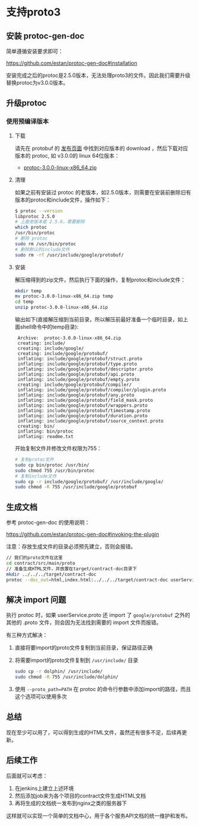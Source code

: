 # 支持proto3

## 安装 protoc-gen-doc

简单遵循安装要求即可：

https://github.com/estan/protoc-gen-doc#installation

安装完成之后的protoc是2.5.0版本，无法处理proto3的文件。因此我们需要升级替换protoc为v3.0.0版本。

## 升级protoc

### 使用预编译版本

1. 下载

    请先在 protobuf 的 [发布页面](https://github.com/google/protobuf/releases) 中找到对应版本的 download ，然后下载对应版本的 protoc, 如 v3.0.0的 linux 64位版本：

    - [protoc-3.0.0-linux-x86_64.zip](https://github.com/google/protobuf/releases/download/v3.0.0/protoc-3.0.0-linux-x86_64.zip)

2. 清理

	如果之前有安装过 protoc 的老版本，如2.5.0版本，则需要在安装前删除旧有版本的protoc和include文件，操作如下：

    ```bash
	$ protoc --version
    libprotoc 2.5.0
    # 上面老版本是 2.5.0，需要删除
    which protoc
	/usr/bin/protoc
    # 删除 protoc
    sudo rm /usr/bin/protoc
    # 删除默认的include文件
    sudo rm -rf /usr/include/google/protobuf/
    ```

3. 安装

	解压缩得到的zip文件，然后执行下面的操作，复制protoc和include文件：

    ```bash
    mkdir temp
    mv protoc-3.0.0-linux-x86_64.zip temp
    cd temp
	unzip protoc-3.0.0-linux-x86_64.zip
    ```

    输出如下(直接解压缩到当前目录，所以解压前最好准备一个临时目录，如上面shell命令中的temp目录):

        Archive:  protoc-3.0.0-linux-x86_64.zip
        creating: include/
        creating: include/google/
        creating: include/google/protobuf/
        inflating: include/google/protobuf/struct.proto
        inflating: include/google/protobuf/type.proto
        inflating: include/google/protobuf/descriptor.proto
        inflating: include/google/protobuf/api.proto
        inflating: include/google/protobuf/empty.proto
        creating: include/google/protobuf/compiler/
        inflating: include/google/protobuf/compiler/plugin.proto
        inflating: include/google/protobuf/any.proto
        inflating: include/google/protobuf/field_mask.proto
        inflating: include/google/protobuf/wrappers.proto
        inflating: include/google/protobuf/timestamp.proto
        inflating: include/google/protobuf/duration.proto
        inflating: include/google/protobuf/source_context.proto
        creating: bin/
        inflating: bin/protoc
        inflating: readme.txt

	开始复制文件并修改文件权限为755：

    ```bash
    # 复制protoc文件
    sudo cp bin/protoc /usr/bin/
    sudo chmod 755 /usr/bin/protoc
    # 复制include文件
    sudo cp -r include/google/protobuf/ /usr/include/google/
    sudo chmod -R 755 /usr/include/google/protobuf
    ```

## 生成文档

参考 protoc-gen-doc 的使用说明：

https://github.com/estan/protoc-gen-doc#invoking-the-plugin

注意：存放生成文件的目录必须预先建立，否则会报错。

```bash
// 我们的proto文件在这里
cd contract/src/main/proto
// 准备生成HTML文件，并放置在target/contract-doc目录下
mkdir ../../../target/contract-doc
protoc --doc_out=html,index.html:../../../target/contract-doc userService.proto
```

## 解决 import 问题

执行 protoc 时，如果 userService.proto 还 import 了 `google/protobuf` 之外的其他的 .proto 文件，则会因为无法找到需要的 import 文件而报错。

有三种方式解决：

1. 直接将要import的proto文件复制到当前目录，保证路径正确
2. 将需要import的proto文件复制到 `/usr/include/` 目录

    ```bash
    sudo cp -r dolphin/ /usr/include/
    sudo chmod -R 755 /usr/include/dolphin/
    ```

3. 使用 `--proto_path=PATH` 在 protoc 的命令行参数中添加import的路径，而且这个选项可以使用多次

## 总结

现在至少可以用了，可以得到生成的HTML文件，虽然还有很多不足，后续再更新。

## 后续工作

后面就可以考虑：

1. 在jenkins上建立上述环境
2. 然后添加job来为各个项目的contract文件生成HTML文档
3. 再将生成的文档统一发布到nginx之类的服务器下

这样就可以实现一个简单的文档中心，用于各个服务API文档的统一维护和发布。



